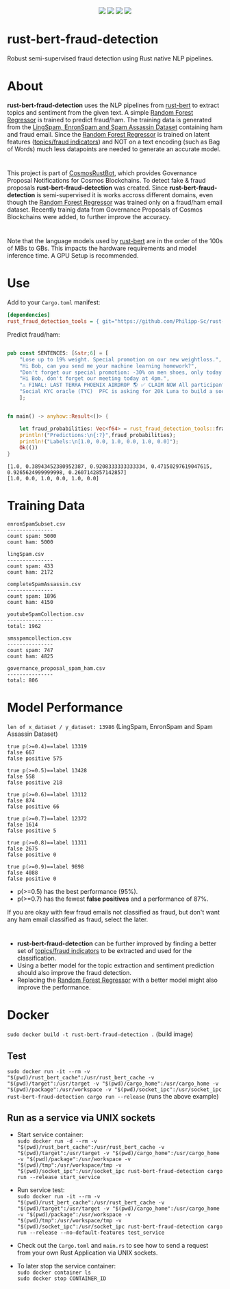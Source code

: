 <div align="center">
<img src="https://img.shields.io/github/languages/top/Philipp-Sc/rust-bert-fraud-detection">
<img src="https://img.shields.io/github/repo-size/Philipp-Sc/rust-bert-fraud-detection">
<img src="https://img.shields.io/github/commit-activity/m/Philipp-Sc/rust-bert-fraud-detection">
<img src="https://img.shields.io/github/license/Philipp-Sc/rust-bert-fraud-detection">
</div>

# rust-bert-fraud-detection
Robust semi-supervised fraud detection using Rust native NLP pipelines.
# About
**rust-bert-fraud-detection** uses the NLP pipelines from [rust-bert](https://github.com/guillaume-be/rust-bert) to extract topics and sentiment from the given text. A simple [Random Forest Regressor](https://docs.rs/smartcore/latest/smartcore/ensemble/random_forest_regressor/index.html) is trained to predict fraud/ham. The training data is generated from the [LingSpam, EnronSpam and Spam Assassin Dataset](https://www.kaggle.com/datasets/nitishabharathi/email-fraud-dataset) containing ham and fraud email. Since the [Random Forest Regressor](https://docs.rs/smartcore/latest/smartcore/ensemble/random_forest_regressor/index.html) is trained on latent features ([topics/fraud indicators](https://github.com/Philipp-Sc/rust-bert-fraud-detection/blob/main/package/src/build/mod.rs)) and NOT on a text encoding (such as Bag of Words) much less datapoints are needed to generate an accurate model.
# 
This project is part of [CosmosRustBot](https://github.com/Philipp-Sc/cosmos-rust-bot), which provides Governance Proposal Notifications for Cosmos Blockchains. To detect fake & fraud proposals **rust-bert-fraud-detection** was created. Since **rust-bert-fraud-detection** is semi-supervised it is works accross different domains, even though the [Random Forest Regressor](https://docs.rs/smartcore/latest/smartcore/ensemble/random_forest_regressor/index.html) was trained only on a fraud/ham email dataset.
Recently trainig data from Governance Proposals of Cosmos Blockchains were added, to further improve the accuracy.
#
Note that the language models used by [rust-bert](https://github.com/guillaume-be/rust-bert) are in the order of the 100s of MBs to GBs. This impacts the hardware requirements and model inference time. A GPU Setup is recommended.
# Use

Add to your `Cargo.toml` manifest:

```ini
[dependencies]
rust_fraud_detection_tools = { git="https://github.com/Philipp-Sc/rust-bert-fraud-detection.git" }
``` 
Predict fraud/ham:
```rust

pub const SENTENCES: [&str;6] = [
    "Lose up to 19% weight. Special promotion on our new weightloss.",
    "Hi Bob, can you send me your machine learning homework?",
    "Don't forget our special promotion: -30% on men shoes, only today!",
    "Hi Bob, don't forget our meeting today at 4pm.",
    "⚠️ FINAL: LAST TERRA PHOENIX AIRDROP 🌎 ✅ CLAIM NOW All participants in this vote will receive a reward..",
    "Social KYC oracle (TYC)  PFC is asking for 20k Luna to build a social KYC protocol.."
    ];


fn main() -> anyhow::Result<()> {

    let fraud_probabilities: Vec<f64> = rust_fraud_detection_tools::fraud_probabilities(&SENTENCES)?;
    println!("Predictions:\n{:?}",fraud_probabilities);
    println!("Labels:\n[1.0, 0.0, 1.0, 0.0, 1.0, 0.0]");
    Ok(())
}

```
``` 
[1.0, 0.38943452380952387, 0.9208333333333334, 0.47150297619047615, 0.9265624999999998, 0.2607142857142857]
[1.0, 0.0, 1.0, 0.0, 1.0, 0.0]
```
# Training Data
```
enronSpamSubset.csv
---------------
count spam: 5000
count ham: 5000

lingSpam.csv
---------------
count spam: 433
count ham: 2172

completeSpamAssassin.csv
--------------- 
count spam: 1896
count ham: 4150

youtubeSpamCollection.csv
---------------
total: 1962
 
smsspamcollection.csv 
--------------- 
count spam: 747
count ham: 4825

governance_proposal_spam_ham.csv 
--------------- 
total: 806

```
# Model Performance 

```len of x_dataset / y_dataset: 13986``` (LingSpam, EnronSpam and Spam Assassin Dataset)
``` 
true p(>=0.4)==label 13319
false 667
false positive 575

true p(>=0.5)==label 13428
false 558
false positive 218

true p(>=0.6)==label 13112
false 874
false positive 66

true p(>=0.7)==label 12372
false 1614
false positive 5

true p(>=0.8)==label 11311
false 2675
false positive 0

true p(>=0.9)==label 9898
false 4088
false positive 0
```
- p(>=0.5) has the best performance (95%).
- p(>=0.7) has the fewest **false positives** and a performance of 87%.

If you are okay with few fraud emails not classified as fraud, but don't want any ham email classified as fraud, select the later.

# 
- **rust-bert-fraud-detection** can be further improved by finding a better set of [topics/fraud indicators](https://github.com/Philipp-Sc/rust-bert-fraud-detection/blob/main/package/src/build/mod.rs) to be extracted and used for the classification. 
- Using a better model for the topic extraction and sentiment prediction should also improve the fraud detection.
- Replacing the [Random Forest Regressor](https://docs.rs/smartcore/latest/smartcore/ensemble/random_forest_regressor/index.html) with a better model might also improve the performance. 

# Docker
```sudo docker build -t rust-bert-fraud-detection .``` (build image)

## Test

```sudo docker run -it --rm -v "$(pwd)/rust_bert_cache":/usr/rust_bert_cache -v "$(pwd)/target":/usr/target -v "$(pwd)/cargo_home":/usr/cargo_home -v "$(pwd)/package":/usr/workspace -v "$(pwd)/socket_ipc":/usr/socket_ipc rust-bert-fraud-detection cargo run --release``` (runs the above example)

## Run as a service via UNIX sockets

- Start service container:   
```sudo docker run -d --rm -v "$(pwd)/rust_bert_cache":/usr/rust_bert_cache -v "$(pwd)/target":/usr/target -v "$(pwd)/cargo_home":/usr/cargo_home -v "$(pwd)/package":/usr/workspace -v "$(pwd)/tmp":/usr/workspace/tmp -v "$(pwd)/socket_ipc":/usr/socket_ipc rust-bert-fraud-detection cargo run --release start_service```

- Run service test:     
```sudo docker run -it --rm -v "$(pwd)/rust_bert_cache":/usr/rust_bert_cache -v "$(pwd)/target":/usr/target -v "$(pwd)/cargo_home":/usr/cargo_home -v "$(pwd)/package":/usr/workspace -v "$(pwd)/tmp":/usr/workspace/tmp -v "$(pwd)/socket_ipc":/usr/socket_ipc rust-bert-fraud-detection cargo run --release --no-default-features test_service```
- Check out the ```Cargo.toml``` and ```main.rs``` to see how to send a request from your own Rust Application via UNIX sockets.

- To later stop the service container:     
```sudo docker container ls```    
```sudo docker stop CONTAINER_ID```
